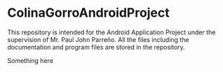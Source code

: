 ColinaGorroAndroidProject
=========================

This repository is intended for the Android Application Project under the supervision of Mr. Paul John Parreño. All the files including the documentation and program files are stored in the repository.

Something here
